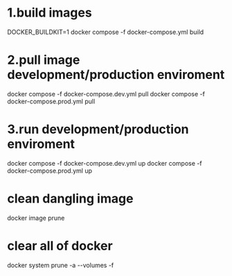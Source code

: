 # 1.build images
DOCKER_BUILDKIT=1 docker compose -f docker-compose.yml build

# 2.pull image development/production enviroment
docker compose -f docker-compose.dev.yml pull
docker compose -f docker-compose.prod.yml pull

# 3.run development/production enviroment
docker compose -f docker-compose.dev.yml up
docker compose -f docker-compose.prod.yml up

# clean dangling image
docker image prune

# clear all of docker
docker system prune -a --volumes -f